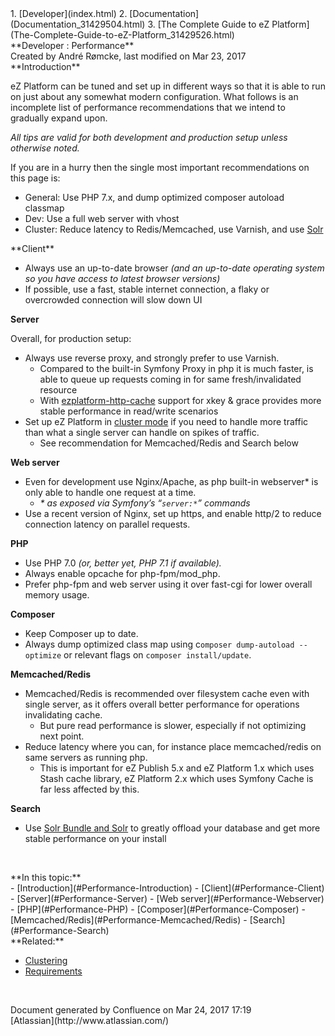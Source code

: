 <div id="page">
<div id="main" class="aui-page-panel">
<div id="main-header">
<div id="breadcrumb-section">
1.  [Developer](index.html)
2.  [Documentation](Documentation_31429504.html)
3.  [The Complete Guide to eZ
    Platform](The-Complete-Guide-to-eZ-Platform_31429526.html)

</div>
**Developer : Performance**

</div>
<div id="content" class="view">
<div class="page-metadata">
Created by André Rømcke, last modified on Mar 23, 2017

</div>
<div id="main-content" class="wiki-content group">
<div class="contentLayout2">
<div class="columnLayout two-right-sidebar"
data-layout="two-right-sidebar">
<div class="cell normal" data-type="normal">
<div class="innerCell">
**Introduction**

eZ Platform can be tuned and set up in different ways so that it is able
to run on just about any somewhat modern configuration. What follows is
an incomplete list of performance recommendations that we intend to
gradually expand upon.

*All tips are valid for both development and production setup unless
otherwise noted.*

<div
class="confluence-information-macro confluence-information-macro-tip">
<div class="confluence-information-macro-body">
If you are in a hurry then the single most important recommendations on
this page is:

-   General: Use PHP 7.x, and dump optimized composer autoload classmap
-   Dev: Use a full web server with vhost
-   Cluster: Reduce latency to Redis/Memcached, use Varnish, and use
    [Solr](Solr-Bundle_31430592.html)

</div>
</div>
**Client**

-   Always use an up-to-date browser *(and an up-to-date operating
    system so you have access to latest browser versions)*
-   If possible, use a fast, stable internet connection, a flaky or
    overcrowded connection will slow down UI

**Server**

Overall, for production setup:

-   Always use reverse proxy, and strongly prefer to use Varnish.
    -   Compared to the built-in Symfony Proxy in php it is much faster,
        is able to queue up requests coming in for same
        fresh/invalidated resource
    -   With [ezplatform-http-cache](https://github.com/ezsystems/ezplatform-http-cache) support
        for xkey & grace provides more stable performance in read/write
        scenarios
-   Set up eZ Platform in [cluster mode](Clustering_31430387.html) if
    you need to handle more traffic than what a single server can handle
    on spikes of traffic.
    -   See recommendation for Memcached/Redis and Search below

**Web server**

-   Even for development use Nginx/Apache, as php built-in webserver\*
    is only able to handle one request at a time.
    -   *\* as exposed via Symfony’s “`server:*`” commands*
-   Use a recent version of Nginx, set up https, and enable http/2 to
    reduce connection latency on parallel requests.

**PHP**

-   Use PHP 7.0 *(or, better yet, PHP 7.1 if available).*
-   Always enable opcache for php-fpm/mod\_php.
-   Prefer php-fpm and web server using it over fast-cgi for lower
    overall memory usage.

**Composer**

-   Keep Composer up to date.
-   Always dump optimized class map
    using c`omposer dump-autoload --optimize` or relevant flags on
    `composer install/update`.

**Memcached/Redis**

-   Memcached/Redis is recommended over filesystem cache even with
    single server, as it offers overall better performance for
    operations invalidating cache.
    -   But pure read performance is slower, especially if not
        optimizing next point.
-   Reduce latency where you can, for instance place memcached/redis on
    same servers as running php.
    -   This is important for eZ Publish 5.x and eZ Platform 1.x which
        uses Stash cache library, eZ Platform 2.x which uses Symfony
        Cache is far less affected by this.

**Search**

-   Use [Solr Bundle and Solr](Solr-Bundle_31430592.html) to greatly
    offload your database and get more stable performance on your
    install

 

</div>
</div>
<div class="cell aside" data-type="aside">
<div class="innerCell">
**In this topic:**

<div class="toc-macro rbtoc1490375998204">
-   [Introduction](#Performance-Introduction)
-   [Client](#Performance-Client)
-   [Server](#Performance-Server)
    -   [Web server](#Performance-Webserver)
    -   [PHP](#Performance-PHP)
    -   [Composer](#Performance-Composer)
    -   [Memcached/Redis](#Performance-Memcached/Redis)
    -   [Search](#Performance-Search)

</div>
**Related:**

-   [Clustering](Clustering_31430387.html)
-   [Requirements](31429536.html)

 

</div>
</div>
</div>
</div>
</div>
</div>
</div>
<div id="footer" role="contentinfo">
<div class="section footer-body">
Document generated by Confluence on Mar 24, 2017 17:19

<div id="footer-logo">
[Atlassian](http://www.atlassian.com/)

</div>
</div>
</div>
</div>

